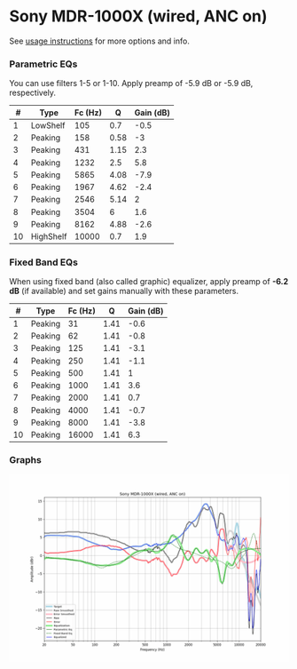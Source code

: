 # Sony MDR-1000X (wired, ANC on)
See [usage instructions](https://github.com/jaakkopasanen/AutoEq#usage) for more options and info.

### Parametric EQs
You can use filters 1-5 or 1-10. Apply preamp of -5.9 dB or -5.9 dB, respectively.

|   # | Type      |   Fc (Hz) |    Q |   Gain (dB) |
|-----|-----------|-----------|------|-------------|
|   1 | LowShelf  |       105 | 0.7  |        -0.5 |
|   2 | Peaking   |       158 | 0.58 |        -3   |
|   3 | Peaking   |       431 | 1.15 |         2.3 |
|   4 | Peaking   |      1232 | 2.5  |         5.8 |
|   5 | Peaking   |      5865 | 4.08 |        -7.9 |
|   6 | Peaking   |      1967 | 4.62 |        -2.4 |
|   7 | Peaking   |      2546 | 5.14 |         2   |
|   8 | Peaking   |      3504 | 6    |         1.6 |
|   9 | Peaking   |      8162 | 4.88 |        -2.6 |
|  10 | HighShelf |     10000 | 0.7  |         1.9 |

### Fixed Band EQs
When using fixed band (also called graphic) equalizer, apply preamp of **-6.2 dB** (if available) and set gains manually with these parameters.

|   # | Type    |   Fc (Hz) |    Q |   Gain (dB) |
|-----|---------|-----------|------|-------------|
|   1 | Peaking |        31 | 1.41 |        -0.6 |
|   2 | Peaking |        62 | 1.41 |        -0.8 |
|   3 | Peaking |       125 | 1.41 |        -3.1 |
|   4 | Peaking |       250 | 1.41 |        -1.1 |
|   5 | Peaking |       500 | 1.41 |         1   |
|   6 | Peaking |      1000 | 1.41 |         3.6 |
|   7 | Peaking |      2000 | 1.41 |         0.7 |
|   8 | Peaking |      4000 | 1.41 |        -0.7 |
|   9 | Peaking |      8000 | 1.41 |        -3.8 |
|  10 | Peaking |     16000 | 1.41 |         6.3 |

### Graphs
![](./Sony%20MDR-1000X%20(wired,%20ANC%20on).png)
